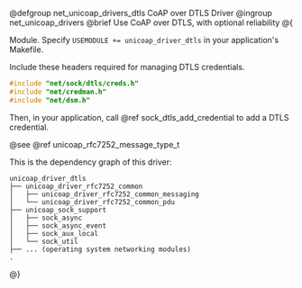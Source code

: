 @defgroup net_unicoap_drivers_dtls CoAP over DTLS Driver
@ingroup net_unicoap_drivers
@brief Use CoAP over DTLS, with optional reliability
@{

Module. Specify `USEMODULE += unicoap_driver_dtls` in your application's Makefile.

Include these headers required for managing DTLS credentials.
```c
#include "net/sock/dtls/creds.h"
#include "net/credman.h"
#include "net/dsm.h"
```

Then, in your application, call @ref sock_dtls_add_credential to add a DTLS credential.
<!--
FIXME: undefined references, upcoming PR
If you need
to access the DTLS socket, call @ref unicoap_transport_io_dtls_get_socket(). You must add
DTLS credentials yourself.
-->

<!--
FIXME: undefined references, upcoming PR
To change the UDP port `unicoap` is listening on, modify @ref CONFIG_UNICOAP_DTLS_PORT.
The CoAP over DTLS driver uses the same socket both for client and server functionality.

@see @ref UNICOAP_PROTO_DTLS
-->
@see @ref unicoap_rfc7252_message_type_t

This is the dependency graph of this driver:

```
unicoap_driver_dtls
├── unicoap_driver_rfc7252_common
│   ├── unicoap_driver_rfc7252_common_messaging
│   └── unicoap_driver_rfc7252_common_pdu
├── unicoap_sock_support
│   ├── sock_async
│   ├── sock_async_event
│   ├── sock_aux_local
│   └── sock_util
├── ... (operating system networking modules)
.
```

@}
